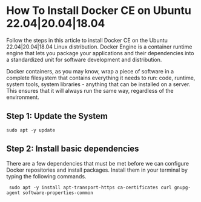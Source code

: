 # How To Install Docker CE on Ubuntu 22.04|20.04|18.04

Follow the steps in this article to install Docker CE on the Ubuntu 22.04|20.04|18.04 Linux distribution. Docker Engine is a container runtime engine that lets you package your applications and their dependencies into a standardized unit for software development and distribution.

Docker containers, as you may know, wrap a piece of software in a complete filesystem that contains everything it needs to run: code, runtime, system tools, system libraries - anything that can be installed on a server. This ensures that it will always run the same way, regardless of the environment.

## Step 1: Update the System

```
sudo apt -y update
```
## Step 2: Install basic dependencies

There are a few dependencies that must be met before we can configure Docker repositories and install packages. Install them in your terminal by typing the following commands.

```
 sudo apt -y install apt-transport-https ca-certificates curl gnupg-agent software-properties-common
```

